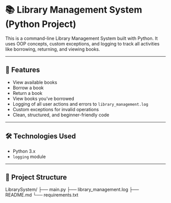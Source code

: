 # 📚 Library Management System (Python Project)

This is a command-line Library Management System built with Python. It uses OOP concepts, custom exceptions, and logging to track all activities like borrowing, returning, and viewing books.

---

## 🚀 Features

- View available books
- Borrow a book
- Return a book
- View books you’ve borrowed
- Logging of all user actions and errors to `library_management.log`
- Custom exceptions for invalid operations
- Clean, structured, and beginner-friendly code

---

## 🛠️ Technologies Used

- Python 3.x
- `logging` module

---

## 🔧 Project Structure

LibrarySystem/
├── main.py
├── library_management.log 
├── README.md 
└── requirements.txt 


